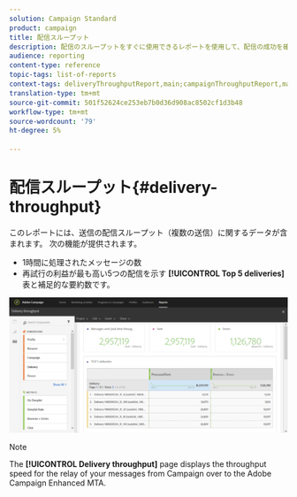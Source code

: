 ```yaml
---
solution: Campaign Standard
product: campaign
title: 配信スループット
description: 配信のスループットをすぐに使用できるレポートを使用して、配信の成功を確認します。
audience: reporting
content-type: reference
topic-tags: list-of-reports
context-tags: deliveryThroughputReport,main;campaignThroughputReport,main;programThroughputReport,main
translation-type: tm+mt
source-git-commit: 501f52624ce253eb7b0d36d908ac8502cf1d3b48
workflow-type: tm+mt
source-wordcount: '79'
ht-degree: 5%

---
```



# 配信スループット{#delivery-throughput}

このレポートには、送信の配信スループット（複数の送信）に関するデータが含まれます。 次の機能が提供されます。

* 1時間に処理されたメッセージの数
* 再試行の利益が最も高い5つの配信を示す **[!UICONTROL Top 5 deliveries]** 表と補足的な要約数です。

![](assets/delivery_reports_1.png)

>[!NOTE]
>
>The **[!UICONTROL Delivery throughput]** page displays the throughput speed for the relay of your messages from Campaign over to the Adobe Campaign Enhanced MTA.
